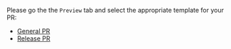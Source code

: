 Please go the the `Preview` tab and select the appropriate template for your PR:

* [General PR](?expand=1&template=general_template.md)
* [Release PR](?expand=1&template=release_template.md)